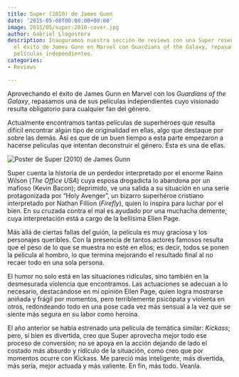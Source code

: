 ```yaml
---
title: Super (2010) de James Gunn
date: '2015-05-08T00:00:00+00:00'
image: 2015/05/super-2010-cover.jpg
author: Gabriel Llagostera
description: Inauguramos nuestra sección de reviews con una Super reseña. Aprovechando
  el éxito de James Gunn en Marvel con Guardians of the Galaxy, repasamos una de sus
  películas independientes.
categories:
- Reviews

---
```

Aprovechando el éxito de James Gunn en Marvel con los *Guardians of the Galaxy*, repasamos una de sus películas independientes cuyo visionado resulta obligatorio para cualquier fan del género.

Actualmente encontramos tantas películas de superhéroes que resulta difícil encontrar algún tipo de originalidad en ellas, algo que destaque por sobre las demás. Así es que de un buen tiempo a esta parte empezaron a hacerse películas que intentan deconstruir el género. Esta es una de ellas.

![Poster de Super (2010) de James Gunn](/img/2015/05/super-2010-poster.jpg)

Super cuenta la historia de un perdedor interpretado por el enorme Rainn Wilson (*The Office USA*) cuya esposa drogadicta lo abandona por un mafioso (Kevin Bacon); deprimido, ve una salida a su situación en una serie protagonizada por “Holy Avenger”, un bizarro superhéroe cristiano interpretado por Nathan Fillion (*Firefly*), quien lo inspira para luchar por el bien. En su cruzada contra el mal es ayudado por una muchacha demente, cuya interpretación está a cargo de la bellísima Ellen Page.

Más allá de ciertas fallas del guión, la película es muy graciosa y los personajes queribles. Con la presencia de tantos actores famosos resulta que el peso de lo que se muestra no esté en ellos; es decir, todos se ponen la película al hombro, lo que termina mejorando el resultado final al no recaer todo en una sola persona.

El humor no solo está en las situaciones ridículas, sino también en la desmesurada violencia que encontramos. Las actuaciones se adecuan a lo necesario, destacándose en mi opinión Ellen Page, quien logra mostrarse aniñada y frágil por momentos, pero terriblemente psicópata y violenta en otros, redondeando todo en una pose cada vez más sensual a la vez que se siente más segura en su labor como heroína.

El año anterior se había estrenado una película de temática similar: *Kickass*; pero, si bien es divertida, creo que Super aprovecha mejor todo ese proceso de conversión; no se apoya en la acción dejando de lado el costado más absurdo y ridículo de la situación, como creo que por momentos ocurre con Kickass. Me pareció más inteligente, más divertida, más seria, mejor actuada y más valiente. En fin, más todo. Veanla.


